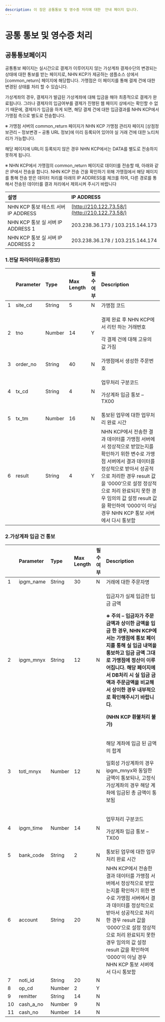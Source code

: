 ```yaml
---
description: 이 장은 공통통보 및 영수증 처리에 대한  안내 페이지 입니다.
---
```


# 공통 통보 및 영수증 처리

## 공통통보페이지

공통통보 페이지는 실시간으로 결제가 이루어지지 않는 가상계좌 결제수단의 변경되는 상태에 대한 통보를 받는 페이지로, NHN KCP가 제공하는 샘플소스 상에서 \[common\_return\] 페이지에 해당합니다. 가맹점은 이 페이지를 통해 결제 건에 대한 변경된 상태를 처리 할 수 있습니다. 

가상계좌의 경우, 결제자가 발급된 가상계좌에 대해 입금을 해야 최종적으로 결제가 완료됩니다. 그러나 결제자의 입금여부를 결제가 진행된 웹 페이지 상에서는 확인할 수 없기 때문에, 결제자가 입금을 하게 되면, 해당 결제 건에 대한 입금결과를 NHN KCP에서 가맹점 측으로 별도로 전송합니다.

 ※ 가맹점 서버의 common\_return 페이지가 NHN KCP 가맹점 관리자 페이지 \[상점정보관리 – 정보변경 – 공통 URL 정보\]에 미리 등록되어 있어야 실 거래 건에 대한 노티처리가 가능합니다. 

해당 페이지에 URL이 등록되지 않은 경우 NHN KCP에서는 DATA를 별도로 전송하지 못하게 됩니다. 

※ NHN KCP에서 가맹점의 common\_return 페이지로 데이터를 전송할 때, 아래와 같은 IP에서 전송을 합니다. NHN KCP 전송 건을 확인하기 위해 가맹점에서 해당 페이지를 통해 전송 받은 데이터 처리를 아래의 IP ADDRESS를 체크를 하여, 다른 경로를 통해서 전송된 데이터를 결과 처리에서 제외시켜 주시기 바랍니다

| 설명 | IP ADDRESS |
| :--- | :--- |
| NHN KCP 통보 테스트 서버 IP ADDRESS | [http://210.122.73.58/](http://210.122.73.58/) |
| NHN KCP 통보 실 서버 IP ADDRESS 1 | 203.238.36.173 / 103.215.144.173 |
| NHN KCP 통보 실 서버 IP ADDRESS 2 | 203.238.36.178 / 103.215.144.174 |

### 1.전달 파라미터\(공통정보\)

<table>
  <thead>
    <tr>
      <th style="text-align:left"></th>
      <th style="text-align:left"><b>Parameter</b>
      </th>
      <th style="text-align:left"><b>Type</b>
      </th>
      <th style="text-align:left">Max Length</th>
      <th style="text-align:left">&#xD544;&#xC218; &#xC5EC;&#xBD80;</th>
      <th style="text-align:left">Description</th>
    </tr>
  </thead>
  <tbody>
    <tr>
      <td style="text-align:left">1</td>
      <td style="text-align:left">site_cd</td>
      <td style="text-align:left">String</td>
      <td style="text-align:left">5</td>
      <td style="text-align:left">N</td>
      <td style="text-align:left">&#xAC00;&#xB9F9;&#xC810; &#xCF54;&#xB4DC;</td>
    </tr>
    <tr>
      <td style="text-align:left">2</td>
      <td style="text-align:left">tno</td>
      <td style="text-align:left">Number</td>
      <td style="text-align:left">14</td>
      <td style="text-align:left">Y</td>
      <td style="text-align:left">
        <p>&#xACB0;&#xC81C; &#xC644;&#xB8CC; &#xD6C4; NHN KCP&#xC5D0;&#xC11C; &#xB9AC;&#xD134;
          &#xD558;&#xB294; &#xAC70;&#xB798;&#xBC88;&#xD638;</p>
        <p>&#xAC01; &#xACB0;&#xC81C; &#xAC74;&#xC5D0; &#xB300;&#xD574; &#xACE0;&#xC720;&#xC758;
          &#xAC12; &#xAC00;&#xC9D0;</p>
      </td>
    </tr>
    <tr>
      <td style="text-align:left">3</td>
      <td style="text-align:left">order_no</td>
      <td style="text-align:left">String</td>
      <td style="text-align:left">40</td>
      <td style="text-align:left">N</td>
      <td style="text-align:left">&#xAC00;&#xB9F9;&#xC810;&#xC5D0;&#xC11C; &#xC0DD;&#xC131;&#xD55C; &#xC8FC;&#xBB38;&#xBC88;&#xD638;</td>
    </tr>
    <tr>
      <td style="text-align:left">4</td>
      <td style="text-align:left">tx_cd</td>
      <td style="text-align:left">String</td>
      <td style="text-align:left">4</td>
      <td style="text-align:left">N</td>
      <td style="text-align:left">
        <p>&#xC5C5;&#xBB34;&#xCC98;&#xB9AC; &#xAD6C;&#xBD84;&#xCF54;&#xB4DC;</p>
        <p>&#xAC00;&#xC0C1;&#xACC4;&#xC88C; &#xC785;&#xAE08; &#xD1B5;&#xBCF4; &#x2013;
          TX00</p>
      </td>
    </tr>
    <tr>
      <td style="text-align:left">5</td>
      <td style="text-align:left">tx_tm</td>
      <td style="text-align:left">Number</td>
      <td style="text-align:left">16</td>
      <td style="text-align:left">N</td>
      <td style="text-align:left">&#xD1B5;&#xBCF4;&#xB41C; &#xC5C5;&#xBB34;&#xC5D0; &#xB300;&#xD55C; &#xC5C5;&#xBB34;&#xCC98;&#xB9AC;
        &#xC644;&#xB8CC; &#xC2DC;&#xAC04;</td>
    </tr>
    <tr>
      <td style="text-align:left">6</td>
      <td style="text-align:left">result</td>
      <td style="text-align:left">String</td>
      <td style="text-align:left">4</td>
      <td style="text-align:left">Y</td>
      <td style="text-align:left">NHN KCP&#xC5D0;&#xC11C; &#xC804;&#xC1A1;&#xD55C; &#xACB0;&#xACFC; &#xB370;&#xC774;&#xD130;&#xB97C;
        &#xAC00;&#xB9F9;&#xC810; &#xC11C;&#xBC84;&#xC5D0;&#xC11C; &#xC815;&#xC0C1;&#xC801;&#xC73C;&#xB85C;
        &#xBC1B;&#xC558;&#xB294;&#xC9C0;&#xB97C; &#xD655;&#xC778;&#xD558;&#xAE30;
        &#xC704;&#xD55C; &#xBCC0;&#xC218;&#xB85C; &#xAC00;&#xB9F9;&#xC810; &#xC11C;&#xBC84;&#xC5D0;&#xC11C;
        &#xACB0;&#xACFC; &#xB370;&#xC774;&#xD130;&#xB97C; &#xC815;&#xC0C1;&#xC801;&#xC73C;&#xB85C;
        &#xBC1B;&#xC544;&#xC11C; &#xC131;&#xACF5;&#xC801;&#xC73C;&#xB85C; &#xCC98;&#xB9AC;&#xD55C;
        &#xACBD;&#xC6B0; result &#xAC12;&#xC744; &#x2018;0000&#x2019;&#xC73C;&#xB85C;
        &#xC124;&#xC815; &#xC815;&#xC0C1;&#xC801;&#xC73C;&#xB85C; &#xCC98;&#xB9AC;
        &#xC644;&#xB8CC;&#xB418;&#xC9C0; &#xBABB;&#xD55C; &#xACBD;&#xC6B0; &#xC784;&#xC758;&#xC758;
        &#xAC12; &#xC124;&#xC815; result &#xAC12;&#xC744; &#xD655;&#xC778;&#xD558;&#xC5EC;
        &#x2018;0000&#x2019;&#xC774; &#xC544;&#xB2D0; &#xACBD;&#xC6B0; NHN KCP
        &#xD1B5;&#xBCF4; &#xC11C;&#xBC84;&#xC5D0;&#xC11C; &#xB2E4;&#xC2DC; &#xD1B5;&#xBCF4;&#xD568;</td>
    </tr>
  </tbody>
</table>

### 2.가상계좌 입금 건 통보



<table>
  <thead>
    <tr>
      <th style="text-align:left"></th>
      <th style="text-align:left"><b>Parameter</b>
      </th>
      <th style="text-align:left"><b>Type</b>
      </th>
      <th style="text-align:left">Max Length</th>
      <th style="text-align:left">&#xD544;&#xC218; &#xC5EC;&#xBD80;</th>
      <th style="text-align:left">Description</th>
    </tr>
  </thead>
  <tbody>
    <tr>
      <td style="text-align:left">1</td>
      <td style="text-align:left">ipgm_name</td>
      <td style="text-align:left">String</td>
      <td style="text-align:left">30</td>
      <td style="text-align:left">N</td>
      <td style="text-align:left">&#xAC70;&#xB798;&#xC5D0; &#xB300;&#xD55C; &#xC8FC;&#xBB38;&#xC790;&#xBA85;</td>
    </tr>
    <tr>
      <td style="text-align:left">2</td>
      <td style="text-align:left">ipgm_mnyx</td>
      <td style="text-align:left">String</td>
      <td style="text-align:left">12</td>
      <td style="text-align:left">N</td>
      <td style="text-align:left">
        <p>&#xC785;&#xAE08;&#xC790;&#xAC00; &#xC2E4;&#xC81C; &#xC785;&#xAE08;&#xD55C;
          &#xC785;&#xAE08; &#xAE08;&#xC561;</p>
        <p><b> &#x203B; &#xC8FC;&#xC758; &#x2013; &#xC785;&#xAE08;&#xC790;&#xAC00; &#xC8FC;&#xBB38; &#xAE08;&#xC561;&#xACFC; &#xC0C1;&#xC774;&#xD55C; &#xAE08;&#xC561;&#xC744; &#xC785;&#xAE08; &#xD55C; &#xACBD;&#xC6B0;, NHN KCP&#xC5D0;&#xC11C;&#xB294; &#xAC00;&#xB9F9;&#xC810;&#xC5D0; &#xD1B5;&#xBCF4; &#xD398;&#xC774;&#xC9C0;&#xB97C; &#xD1B5;&#xD574; &#xC2E4; &#xC785;&#xAE08; &#xB0B4;&#xC5ED;&#xC744; &#xD1B5;&#xBCF4;&#xD558;&#xACE0; &#xC785;&#xAE08; &#xAE08;&#xC561; &#xADF8;&#xB300;&#xB85C; &#xAC00;&#xB9F9;&#xC810;&#xC5D0; &#xC815;&#xC0B0;&#xC774; &#xC774;&#xB8E8;&#xC5B4;&#xC9D1;&#xB2C8;&#xB2E4;. &#xD574;&#xB2F9; &#xD398;&#xC774;&#xC9C0;&#xC5D0;&#xC11C; DB&#xCC98;&#xB9AC; &#xC2DC; &#xC2E4; &#xC785;&#xAE08; &#xAE08;&#xC561;&#xACFC; &#xC8FC;&#xBB38;&#xAE08;&#xC561;&#xC744; &#xBE44;&#xAD50;&#xD574;&#xC11C; &#xC0C1;&#xC774;&#xD55C; &#xACBD;&#xC6B0; &#xB0B4;&#xBD80;&#xC801;&#xC73C;&#xB85C; &#xD655;&#xC778;&#xD574;&#xC8FC;&#xC2DC;&#xAE30; &#xBC14;&#xB78D;&#xB2C8;&#xB2E4;. </b>
        </p>
        <p><b>(NHN KCP &#xD658;&#xBD88;&#xCC98;&#xB9AC; &#xBD88;&#xAC00;)</b>
        </p>
      </td>
    </tr>
    <tr>
      <td style="text-align:left">3</td>
      <td style="text-align:left">totl_mnyx</td>
      <td style="text-align:left">Number</td>
      <td style="text-align:left">12</td>
      <td style="text-align:left">N</td>
      <td style="text-align:left">
        <p>&#xD574;&#xB2F9; &#xACC4;&#xC88C;&#xC5D0; &#xC785;&#xAE08; &#xB41C; &#xAE08;&#xC561;&#xC758;
          &#xD569;&#xACC4;</p>
        <p>&#xC77C;&#xD68C;&#xC131; &#xAC00;&#xC0C1;&#xACC4;&#xC88C;&#xC758; &#xACBD;&#xC6B0;
          ipgm_mnyx&#xC640; &#xB3D9;&#xC77C;&#xD55C; &#xAE08;&#xC561;&#xC774; &#xD1B5;&#xBCF4;&#xB418;&#xB098;,
          &#xACE0;&#xC815;&#xC2DD; &#xAC00;&#xC0C1;&#xACC4;&#xC88C;&#xC758; &#xACBD;&#xC6B0;
          &#xD574;&#xB2F9; &#xACC4;&#xC88C;&#xC5D0; &#xC785;&#xAE08;&#xB41C; &#xCD1D;
          &#xAE08;&#xC561;&#xC774; &#xD1B5;&#xBCF4;&#xB428;</p>
      </td>
    </tr>
    <tr>
      <td style="text-align:left">4</td>
      <td style="text-align:left">ipgm_time</td>
      <td style="text-align:left">Number</td>
      <td style="text-align:left">14</td>
      <td style="text-align:left">N</td>
      <td style="text-align:left">
        <p>&#xC5C5;&#xBB34;&#xCC98;&#xB9AC; &#xAD6C;&#xBD84;&#xCF54;&#xB4DC;</p>
        <p>&#xAC00;&#xC0C1;&#xACC4;&#xC88C; &#xC785;&#xAE08; &#xD1B5;&#xBCF4; &#x2013;
          TX00</p>
      </td>
    </tr>
    <tr>
      <td style="text-align:left">5</td>
      <td style="text-align:left">bank_code</td>
      <td style="text-align:left">String</td>
      <td style="text-align:left">2</td>
      <td style="text-align:left">N</td>
      <td style="text-align:left">&#xD1B5;&#xBCF4;&#xB41C; &#xC5C5;&#xBB34;&#xC5D0; &#xB300;&#xD55C; &#xC5C5;&#xBB34;&#xCC98;&#xB9AC;
        &#xC644;&#xB8CC; &#xC2DC;&#xAC04;</td>
    </tr>
    <tr>
      <td style="text-align:left">6</td>
      <td style="text-align:left">account</td>
      <td style="text-align:left">String</td>
      <td style="text-align:left">20</td>
      <td style="text-align:left">N</td>
      <td style="text-align:left">NHN KCP&#xC5D0;&#xC11C; &#xC804;&#xC1A1;&#xD55C; &#xACB0;&#xACFC; &#xB370;&#xC774;&#xD130;&#xB97C;
        &#xAC00;&#xB9F9;&#xC810; &#xC11C;&#xBC84;&#xC5D0;&#xC11C; &#xC815;&#xC0C1;&#xC801;&#xC73C;&#xB85C;
        &#xBC1B;&#xC558;&#xB294;&#xC9C0;&#xB97C; &#xD655;&#xC778;&#xD558;&#xAE30;
        &#xC704;&#xD55C; &#xBCC0;&#xC218;&#xB85C; &#xAC00;&#xB9F9;&#xC810; &#xC11C;&#xBC84;&#xC5D0;&#xC11C;
        &#xACB0;&#xACFC; &#xB370;&#xC774;&#xD130;&#xB97C; &#xC815;&#xC0C1;&#xC801;&#xC73C;&#xB85C;
        &#xBC1B;&#xC544;&#xC11C; &#xC131;&#xACF5;&#xC801;&#xC73C;&#xB85C; &#xCC98;&#xB9AC;&#xD55C;
        &#xACBD;&#xC6B0; result &#xAC12;&#xC744; &#x2018;0000&#x2019;&#xC73C;&#xB85C;
        &#xC124;&#xC815; &#xC815;&#xC0C1;&#xC801;&#xC73C;&#xB85C; &#xCC98;&#xB9AC;
        &#xC644;&#xB8CC;&#xB418;&#xC9C0; &#xBABB;&#xD55C; &#xACBD;&#xC6B0; &#xC784;&#xC758;&#xC758;
        &#xAC12; &#xC124;&#xC815; result &#xAC12;&#xC744; &#xD655;&#xC778;&#xD558;&#xC5EC;
        &#x2018;0000&#x2019;&#xC774; &#xC544;&#xB2D0; &#xACBD;&#xC6B0; NHN KCP
        &#xD1B5;&#xBCF4; &#xC11C;&#xBC84;&#xC5D0;&#xC11C; &#xB2E4;&#xC2DC; &#xD1B5;&#xBCF4;&#xD568;</td>
    </tr>
    <tr>
      <td style="text-align:left">7</td>
      <td style="text-align:left">noti_id</td>
      <td style="text-align:left">String</td>
      <td style="text-align:left">20</td>
      <td style="text-align:left">N</td>
      <td style="text-align:left"></td>
    </tr>
    <tr>
      <td style="text-align:left">8</td>
      <td style="text-align:left">op_cd</td>
      <td style="text-align:left">Number</td>
      <td style="text-align:left">2</td>
      <td style="text-align:left">Y</td>
      <td style="text-align:left"></td>
    </tr>
    <tr>
      <td style="text-align:left">9</td>
      <td style="text-align:left">remitter</td>
      <td style="text-align:left">String</td>
      <td style="text-align:left">14</td>
      <td style="text-align:left">N</td>
      <td style="text-align:left"></td>
    </tr>
    <tr>
      <td style="text-align:left">10</td>
      <td style="text-align:left">cash_a_no</td>
      <td style="text-align:left">Number</td>
      <td style="text-align:left">9</td>
      <td style="text-align:left">N</td>
      <td style="text-align:left"></td>
    </tr>
    <tr>
      <td style="text-align:left">11</td>
      <td style="text-align:left">cash_no</td>
      <td style="text-align:left">Number</td>
      <td style="text-align:left">14</td>
      <td style="text-align:left">N</td>
      <td style="text-align:left"></td>
    </tr>
  </tbody>
</table>


